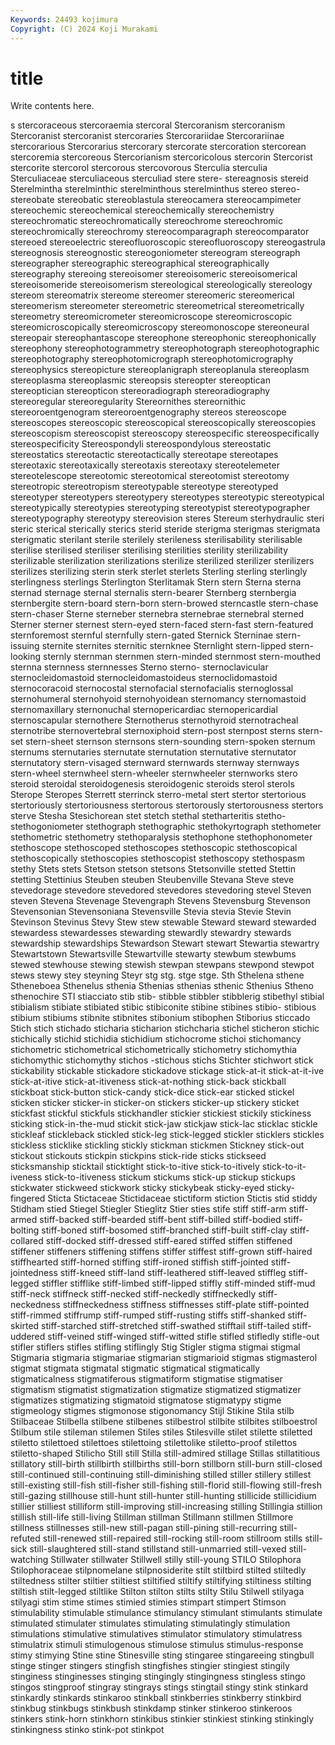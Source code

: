 ```yaml
---
Keywords: 24493 kojimura
Copyright: (C) 2024 Koji Murakami
---
```


# title

Write contents here.



s stercoraceous stercoraemia stercoral
Stercoranism stercoranism Stercoranist stercoranist stercoraries Stercorariidae Stercorariinae stercorarious Stercorarius stercorary
stercorate stercoration stercorean stercoremia stercoreous Stercorianism stercoricolous stercorin Stercorist stercorite
stercorol stercorous stercovorous Sterculia sterculia Sterculiaceae sterculiaceous sterculiad stere stere-
stereagnosis stereid Sterelmintha sterelminthic sterelminthous sterelminthus stereo stereo- stereobate stereobatic
stereoblastula stereocamera stereocampimeter stereochemic stereochemical stereochemically stereochemistry stereochromatic stereochromatically stereochrome
stereochromic stereochromically stereochromy stereocomparagraph stereocomparator stereoed stereoelectric stereofluoroscopic stereofluoroscopy stereogastrula
stereognosis stereognostic stereogoniometer stereogram stereograph stereographer stereographic stereographical stereographically stereography
stereoing stereoisomer stereoisomeric stereoisomerical stereoisomeride stereoisomerism stereological stereologically stereology stereom
stereomatrix stereome stereomer stereomeric stereomerical stereomerism stereometer stereometric stereometrical stereometrically
stereometry stereomicrometer stereomicroscope stereomicroscopic stereomicroscopically stereomicroscopy stereomonoscope stereoneural stereopair stereophantascope
stereophone stereophonic stereophonically stereophony stereophotogrammetry stereophotograph stereophotographic stereophotography stereophotomicrograph stereophotomicrography
stereophysics stereopicture stereoplanigraph stereoplanula stereoplasm stereoplasma stereoplasmic stereopsis stereopter stereoptican
stereoptician stereopticon stereoradiograph stereoradiography stereoregular stereoregularity Stereornithes stereornithic stereoroentgenogram stereoroentgenography
stereos stereoscope stereoscopes stereoscopic stereoscopical stereoscopically stereoscopies stereoscopism stereoscopist stereoscopy
stereospecific stereospecifically stereospecificity Stereospondyli stereospondylous stereostatic stereostatics stereotactic stereotactically stereotape
stereotapes stereotaxic stereotaxically stereotaxis stereotaxy stereotelemeter stereotelescope stereotomic stereotomical stereotomist
stereotomy stereotropic stereotropism stereotypable stereotype stereotyped stereotyper stereotypers stereotypery stereotypes
stereotypic stereotypical stereotypically stereotypies stereotyping stereotypist stereotypographer stereotypography stereotypy stereovision
steres Stereum sterhydraulic steri steric sterical sterically sterics sterid steride
sterigma sterigmas sterigmata sterigmatic sterilant sterile sterilely sterileness sterilisability sterilisable
sterilise sterilised steriliser sterilising sterilities sterility sterilizability sterilizable sterilization sterilizations
sterilize sterilized sterilizer sterilizers sterilizes sterilizing sterin sterk sterlet sterlets
Sterling sterling sterlingly sterlingness sterlings Sterlington Sterlitamak Stern stern Sterna
sterna sternad sternage sternal sternalis stern-bearer Sternberg sternbergia sternbergite stern-board
stern-born stern-browed sterncastle stern-chase stern-chaser Sterne sterneber sternebra sternebrae sternebral
sterned Sterner sterner sternest stern-eyed stern-faced stern-fast stern-featured sternforemost sternful
sternfully stern-gated Sternick Sterninae stern-issuing sternite sternites sternitic sternknee Sternlight
stern-lipped stern-looking sternly sternman sternmen stern-minded sternmost stern-mouthed sternna sternness
sternnesses Sterno sterno- sternoclavicular sternocleidomastoid sternocleidomastoideus sternoclidomastoid sternocoracoid sternocostal sternofacial
sternofacialis sternoglossal sternohumeral sternohyoid sternohyoidean sternomancy sternomastoid sternomaxillary sternonuchal sternopericardiac
sternopericardial sternoscapular sternothere Sternotherus sternothyroid sternotracheal sternotribe sternovertebral sternoxiphoid stern-post
sternpost sterns stern-set stern-sheet sternson sternsons stern-sounding stern-spoken sternum sternums
sternutaries sternutate sternutation sternutative sternutator sternutatory stern-visaged sternward sternwards sternway
sternways stern-wheel sternwheel stern-wheeler sternwheeler sternworks stero steroid steroidal steroidogenesis
steroidogenic steroids sterol sterols Sterope Steropes Sterrett sterrinck sterro-metal stert
stertor stertorious stertoriously stertoriousness stertorous stertorously stertorousness stertors sterve Stesha
Stesichorean stet stetch stethal stetharteritis stetho- stethogoniometer stethograph stethographic stethokyrtograph
stethometer stethometric stethometry stethoparalysis stethophone stethophonometer stethoscope stethoscoped stethoscopes stethoscopic
stethoscopical stethoscopically stethoscopies stethoscopist stethoscopy stethospasm stethy Stets stets Stetson
stetson stetsons Stetsonville stetted Stettin stetting Stettinius Steuben steuben Steubenville
Stevana Steve steve stevedorage stevedore stevedored stevedores stevedoring stevel Steven
steven Stevena Stevenage Stevengraph Stevens Stevensburg Stevenson Stevensonian Stevensoniana Stevensville
Stevia stevia Stevie Stevin Stevinson Stevinus Stevy Stew stew stewable
Steward steward stewarded stewardess stewardesses stewarding stewardly stewardry stewards stewardship
stewardships Stewardson Stewart stewart Stewartia stewartry Stewartstown Stewartsville Stewartville stewarty
stewbum stewbums stewed stewhouse stewing stewish stewpan stewpans stewpond stewpot
stews stewy stey steyning Steyr stg stg. stge stge. Sth
Sthelena sthene Stheneboea Sthenelus sthenia Sthenias sthenias sthenic Sthenius Stheno
sthenochire STI stiacciato stib stib- stibble stibbler stibblerig stibethyl stibial
stibialism stibiate stibiated stibic stibiconite stibine stibines stibio- stibious stibium
stibiums stibnite stibnites stibonium stibophen Stiborius sticcado Stich stich stichado
sticharia sticharion stichcharia stichel sticheron stichic stichically stichid stichidia stichidium
stichocrome stichoi stichomancy stichometric stichometrical stichometrically stichometry stichomythia stichomythic stichomythy
stichos -stichous stichs Stichter stichwort stick stickability stickable stickadore stickadove
stickage stick-at-it stick-at-it-ive stick-at-itive stick-at-itiveness stick-at-nothing stick-back stickball stickboat stick-button
stick-candy stick-dice stick-ear sticked stickel sticken sticker sticker-in sticker-on stickers
sticker-up stickery sticket stickfast stickful stickfuls stickhandler stickier stickiest stickily
stickiness sticking stick-in-the-mud stickit stick-jaw stickjaw stick-lac sticklac stickle stickleaf
stickleback stickled stick-leg stick-legged stickler sticklers stickles stickless sticklike stickling
stickly stickman stickmen Stickney stick-out stickout stickouts stickpin stickpins stick-ride
sticks stickseed sticksmanship sticktail sticktight stick-to-itive stick-to-itively stick-to-it-iveness stick-to-itiveness stickum
stickums stick-up stickup stickups stickwater stickweed stickwork sticky stickybeak sticky-eyed
sticky-fingered Sticta Stictaceae Stictidaceae stictiform stiction Stictis stid stiddy Stidham
stied Stiegel Stiegler Stieglitz Stier sties stife stiff stiff-arm stiff-armed
stiff-backed stiff-bearded stiff-bent stiff-billed stiff-bodied stiff-bolting stiff-boned stiff-bosomed stiff-branched stiff-built
stiff-clay stiff-collared stiff-docked stiff-dressed stiff-eared stiffed stiffen stiffened stiffener stiffeners
stiffening stiffens stiffer stiffest stiff-grown stiff-haired stiffhearted stiff-horned stiffing stiff-ironed
stiffish stiff-jointed stiff-jointedness stiff-kneed stiff-land stiff-leathered stiff-leaved stiffleg stiff-legged stiffler
stifflike stiff-limbed stiff-lipped stiffly stiff-minded stiff-mud stiff-neck stiffneck stiff-necked stiff-neckedly
stiffneckedly stiff-neckedness stiffneckedness stiffness stiffnesses stiff-plate stiff-pointed stiff-rimmed stiffrump stiff-rumped
stiff-rusting stiffs stiff-shanked stiff-skirted stiff-starched stiff-stretched stiff-swathed stifftail stiff-tailed stiff-uddered
stiff-veined stiff-winged stiff-witted stifle stifled stifledly stifle-out stifler stiflers stifles
stifling stiflingly Stig Stigler stigma stigmai stigmal Stigmaria stigmaria stigmariae
stigmarian stigmarioid stigmas stigmasterol stigmat stigmata stigmatal stigmatic stigmatical stigmatically
stigmaticalness stigmatiferous stigmatiform stigmatise stigmatiser stigmatism stigmatist stigmatization stigmatize stigmatized
stigmatizer stigmatizes stigmatizing stigmatoid stigmatose stigmatypy stigme stigmeology stigmes stigmonose
stigonomancy Stijl Stikine Stila stilb Stilbaceae Stilbella stilbene stilbenes stilbestrol
stilbite stilbites stilboestrol Stilbum stile stileman stilemen Stiles stiles Stilesville
stilet stilette stiletted stiletto stilettoed stilettoes stilettoing stilettolike stiletto-proof stilettos
stiletto-shaped Stilicho Still still Stilla still-admired stillage Stillas stillatitious stillatory
still-birth stillbirth stillbirths still-born stillborn still-burn still-closed still-continued still-continuing still-diminishing
stilled stiller stillery stillest still-existing still-fish still-fisher still-fishing still-florid still-flowing
still-fresh still-gazing stillhouse still-hunt still-hunter still-hunting stillicide stillicidium stillier stilliest
stilliform still-improving still-increasing stilling Stillingia stillion stillish still-life still-living Stillman
stillman Stillmann stillmen Stillmore stillness stillnesses still-new still-pagan still-pining still-recurring
still-refuted still-renewed still-repaired still-rocking still-room stillroom stills still-sick still-slaughtered still-stand
stillstand still-unmarried still-vexed still-watching Stillwater stillwater Stillwell stilly still-young STILO
Stilophora Stilophoraceae stilpnomelane stilpnosiderite stilt stiltbird stilted stiltedly stiltedness stilter
stiltier stiltiest stiltified stiltify stiltifying stiltiness stilting stiltish stilt-legged stiltlike
Stilton stilton stilts stilty Stilu Stilwell stilyaga stilyagi stim stime
stimes stimied stimies stimpart stimpert Stimson stimulability stimulable stimulance stimulancy
stimulant stimulants stimulate stimulated stimulater stimulates stimulating stimulatingly stimulation stimulations
stimulative stimulatives stimulator stimulatory stimulatress stimulatrix stimuli stimulogenous stimulose stimulus
stimulus-response stimy stimying Stine stine Stinesville sting stingaree stingareeing stingbull
stinge stinger stingers stingfish stingfishes stingier stingiest stingily stinginess stinginesses
stinging stingingly stingingness stingless stingo stingos stingproof stingray stingrays stings
stingtail stingy stink stinkard stinkardly stinkards stinkaroo stinkball stinkberries stinkberry
stinkbird stinkbug stinkbugs stinkbush stinkdamp stinker stinkeroo stinkeroos stinkers stink-horn
stinkhorn stinkibus stinkier stinkiest stinking stinkingly stinkingness stinko stink-pot stinkpot
